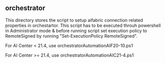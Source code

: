 ## orchestrator

This directory stores the script to setup aifabric connection related properties in orchestartor. This script has to be executed throuh powershell in Administrator mode & before running script set execution policy to RemoteSigned by running "Set-ExecutionPolicy RemoteSigned".

For AI Center < 21.4, use orchestratorAutomationAIF20-10.ps1

For AI Center >= 21.4, use orchestratorAutomationAIC21-4.ps1